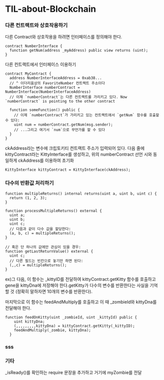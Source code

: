 # TIL-about-Blockchain

### 다른 컨트랙트와 상호작용하기
다른 Contract와 상호작용을 하려면 인터페이스를 정의해야 한다.</br>
~~~
contract NumberInterface {
  function getNum(address _myAddress) public view returns (uint);
}
~~~
다른 컨트랙트에서 인터페이스 이용하기
~~~
contract MyContract {
  address NumberInterfaceAddress = 0xab38... 
  // ^ 이더리움상의 FavoriteNumber 컨트랙트 주소이다 
  NumberInterface numberContract = NumberInterface(NumberInterfaceAddress)
  // 이제 `numberContract`는 다른 컨트랙트를 가리키고 있다. Now `numberContract` is pointing to the other contract

  function someFunction() public {
    // 이제 `numberContract`가 가리키고 있는 컨트랙트에서 `getNum` 함수를 호출할 수 있다: 
    uint num = numberContract.getNum(msg.sender);
    // ...그리고 여기서 `num`으로 무언가를 할 수 있다 
  }
}
~~~
ckAddress라는 변수에 크립토키티 컨트랙트 주소가 입력되어 있다. 다음 줄에 kittyContract라는 KittyInterface를 생성하고, 위의 numberContract 선언 시와 동일하게 ckAddress를 이용하여 초기화
~~~
KittyInterface kittyContract = KittyInterface(ckAddress);
~~~

### 다수의 반환값 처리하기
~~~
function multipleReturns() internal returns(uint a, uint b, uint c) {
  return (1, 2, 3);
}

function processMultipleReturns() external {
  uint a;
  uint b;
  uint c;
  // 다음과 같이 다수 값을 할당한다:
  (a, b, c) = multipleReturns();
}

// 혹은 단 하나의 값에만 관심이 있을 경우: 
function getLastReturnValue() external {
  uint c;
  // 다른 필드는 빈칸으로 놓기만 하면 된다: 
  (,,c) = multipleReturns();
}
~~~
ex)그 다음, 이 함수는 _kittyID를 전달하여 kittyContract.getKitty 함수를 호출하고 gene을 kittyDna에 저장해야 한다.getKitty가 다수의 변수를 반환한다는 사실을 기억할 것 (정확히 말하자면 10개의 변수를 반환한다).

마지막으로 이 함수는 feedAndMultiply를 호출하고 이 때 _zombieId와 kittyDna를 전달해야 한다.
~~~
function feedOnKitty(uint _zombieId, uint _kittyId) public {
    uint kittyDna;
    (,,,,,,,,,kittyDna) = kittyContract.getKitty(_kittyID);
    feedAndMultiply(_zombie, kittyDna);
  }
~~~

### sss

### 기타
_isReady()를 확인하는 require 문장을 추가하고 거기에 myZombie를 전달
